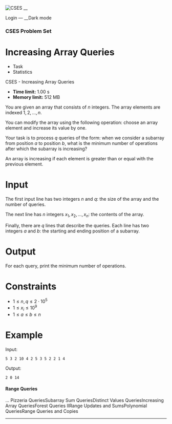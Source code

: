 ![CSES](/logo.png?1) __

Login — __Dark mode

### CSES Problem Set

# Increasing Array Queries

  * Task
  * Statistics

CSES - Increasing Array Queries

  * **Time limit:** 1.00 s
  * **Memory limit:** 512 MB

You are given an array that consists of $n$ integers. The array elements are
indexed $1,2,\dots,n$.

You can modify the array using the following operation: choose an array
element and increase its value by one.

Your task is to process $q$ queries of the form: when we consider a subarray
from position $a$ to position $b$, what is the minimum number of operations
after which the subarray is increasing?

An array is increasing if each element is greater than or equal with the
previous element.

# Input

The first input line has two integers $n$ and $q$: the size of the array and
the number of queries.

The next line has $n$ integers $x_1,x_2,\dots,x_n$: the contents of the array.

Finally, there are $q$ lines that describe the queries. Each line has two
integers $a$ and $b$: the starting and ending position of a subarray.

# Output

For each query, print the minimum number of operations.

# Constraints

  * $1 \le n,q \le 2\cdot10^5$
  * $1 \le x_i \le 10^9$
  * $1 \le a \le b \le n$

# Example

Input:

``` 5 3 2 10 4 2 5 3 5 2 2 1 4 ```

Output:

``` 2 0 14 ```

#### Range Queries

... Pizzeria QueriesSubarray Sum QueriesDistinct Values QueriesIncreasing
Array QueriesForest Queries IIRange Updates and SumsPolynomial QueriesRange
Queries and Copies

* * *

